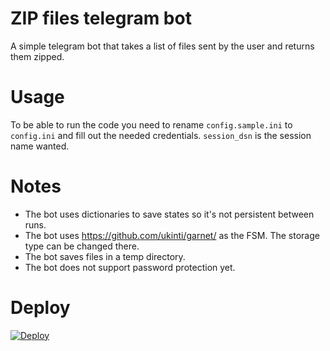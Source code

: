 # ZIP files telegram bot

A simple telegram bot that takes a list of files sent by the user and returns them zipped.

# Usage

To be able to run the code you need to rename `config.sample.ini` to `config.ini` and fill out the needed credentials. `session_dsn` is the session name wanted.

# Notes

 - The bot uses dictionaries to save states so it's not persistent between runs. 
 - The bot uses https://github.com/ukinti/garnet/ as the FSM. The storage type can be changed there.
 - The bot saves files in a temp directory.
 - The bot does not support password protection yet.

# Deploy
[![Deploy](https://www.herokucdn.com/deploy/button.svg)](https://heroku.com/deploy?template=https://github.com/sholoomail/zip_files_bot)
